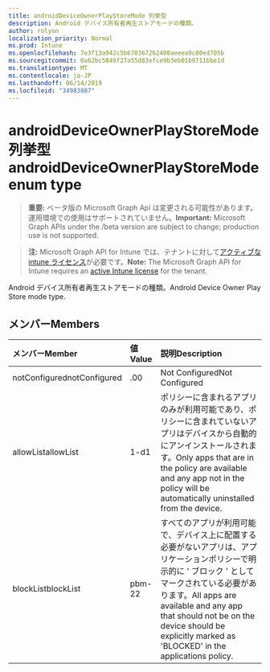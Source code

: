 ```yaml
---
title: androidDeviceOwnerPlayStoreMode 列挙型
description: Android デバイス所有者再生ストアモードの種類。
author: rolyon
localization_priority: Normal
ms.prod: Intune
ms.openlocfilehash: 7e3f13a942c5b678367262400aeeea9c80ed705b
ms.sourcegitcommit: 0a62bc5849f27a55d83efce9b3eb01b9711bbe1d
ms.translationtype: MT
ms.contentlocale: ja-JP
ms.lasthandoff: 06/14/2019
ms.locfileid: "34983807"
---
```

# <a name="androiddeviceownerplaystoremode-enum-type"></a><span data-ttu-id="12081-103">androidDeviceOwnerPlayStoreMode 列挙型</span><span class="sxs-lookup"><span data-stu-id="12081-103">androidDeviceOwnerPlayStoreMode enum type</span></span>

> <span data-ttu-id="12081-104">**重要:** ベータ版の Microsoft Graph Api は変更される可能性があります。運用環境での使用はサポートされていません。</span><span class="sxs-lookup"><span data-stu-id="12081-104">**Important:** Microsoft Graph APIs under the /beta version are subject to change; production use is not supported.</span></span>

> <span data-ttu-id="12081-105">**注:** Microsoft Graph API for Intune では、テナントに対して[アクティブな intune ライセンス](https://go.microsoft.com/fwlink/?linkid=839381)が必要です。</span><span class="sxs-lookup"><span data-stu-id="12081-105">**Note:** The Microsoft Graph API for Intune requires an [active Intune license](https://go.microsoft.com/fwlink/?linkid=839381) for the tenant.</span></span>

<span data-ttu-id="12081-106">Android デバイス所有者再生ストアモードの種類。</span><span class="sxs-lookup"><span data-stu-id="12081-106">Android Device Owner Play Store mode type.</span></span>

## <a name="members"></a><span data-ttu-id="12081-107">メンバー</span><span class="sxs-lookup"><span data-stu-id="12081-107">Members</span></span>
|<span data-ttu-id="12081-108">メンバー</span><span class="sxs-lookup"><span data-stu-id="12081-108">Member</span></span>|<span data-ttu-id="12081-109">値</span><span class="sxs-lookup"><span data-stu-id="12081-109">Value</span></span>|<span data-ttu-id="12081-110">説明</span><span class="sxs-lookup"><span data-stu-id="12081-110">Description</span></span>|
|:---|:---|:---|
|<span data-ttu-id="12081-111">notConfigured</span><span class="sxs-lookup"><span data-stu-id="12081-111">notConfigured</span></span>|<span data-ttu-id="12081-112">.0</span><span class="sxs-lookup"><span data-stu-id="12081-112">0</span></span>|<span data-ttu-id="12081-113">Not Configured</span><span class="sxs-lookup"><span data-stu-id="12081-113">Not Configured</span></span>|
|<span data-ttu-id="12081-114">allowList</span><span class="sxs-lookup"><span data-stu-id="12081-114">allowList</span></span>|<span data-ttu-id="12081-115">1-d</span><span class="sxs-lookup"><span data-stu-id="12081-115">1</span></span>|<span data-ttu-id="12081-116">ポリシーに含まれるアプリのみが利用可能であり、ポリシーに含まれていないアプリはデバイスから自動的にアンインストールされます。</span><span class="sxs-lookup"><span data-stu-id="12081-116">Only apps that are in the policy are available and any app not in the policy will be automatically uninstalled from the device.</span></span>|
|<span data-ttu-id="12081-117">blockList</span><span class="sxs-lookup"><span data-stu-id="12081-117">blockList</span></span>|<span data-ttu-id="12081-118">pbm-2</span><span class="sxs-lookup"><span data-stu-id="12081-118">2</span></span>|<span data-ttu-id="12081-119">すべてのアプリが利用可能で、デバイス上に配置する必要がないアプリは、アプリケーションポリシーで明示的に ' ブロック ' としてマークされている必要があります。</span><span class="sxs-lookup"><span data-stu-id="12081-119">All apps are available and any app that should not be on the device should be explicitly marked as 'BLOCKED' in the applications policy.</span></span>|





